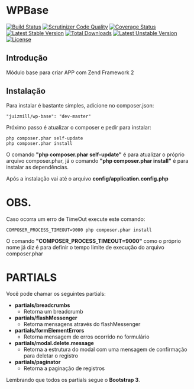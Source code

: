 WPBase
=======================

[![Build Status](https://travis-ci.org/ZFLabs/WPBase.svg?branch=master)](https://travis-ci.org/ZFLabs/WPBase)
[![Scrutinizer Code Quality](https://scrutinizer-ci.com/g/juizmill/WPBase/badges/quality-score.png?b=master)](https://scrutinizer-ci.com/g/juizmill/WPBase/?branch=master)
[![Coverage Status](https://coveralls.io/repos/juizmill/WPBase/badge.png?branch=master)](https://coveralls.io/r/juizmill/WPBase?branch=master)
[![Latest Stable Version](https://poser.pugx.org/juizmill/wp-base/v/stable.svg)](https://packagist.org/packages/juizmill/wp-base)
[![Total Downloads](https://poser.pugx.org/juizmill/wp-base/downloads.svg)](https://packagist.org/packages/juizmill/wp-base)
[![Latest Unstable Version](https://poser.pugx.org/juizmill/wp-base/v/unstable.svg)](https://packagist.org/packages/juizmill/wp-base)
[![License](https://poser.pugx.org/juizmill/wp-base/license.svg)](https://packagist.org/packages/juizmill/wp-base)

Introdução
------------
Módulo base para criar APP com Zend Framework 2

Instalação
------------
Para instalar é bastante simples, adicione no composer.json:

    "juizmill/wp-base": "dev-master"

Próximo passo é atualizar o composer e pedir para instalar:

    php composer.phar self-update
    php composer.phar install

O comando **"php composer.phar self-update"** é para atualizar o próprio arquivo composer.phar, já o comando **"php composer.phar install"** é para instalar as dependências.

Após a instalação vai até o arquivo **config/application.config.php**

OBS.
====
Caso ocorra um erro de TimeOut execute este comando:

    COMPOSER_PROCESS_TIMEOUT=9000 php composer.phar install

O comando **"COMPOSER_PROCESS_TIMEOUT=9000"** como o próprio nome já diz é para definir o tempo limite de execução do arquivo composer.phar

PARTIALS
========
Você pode chamar os seguintes partials:

  - **partials/breadcrumbs**
    - Retorna um breadcrumb
  - **partials/flashMessenger**
    - Retorna mensagens através do flashMessenger
  - **partials/formElementErrors**
    - Retorna mensagem de erros ocorrido no formulário
  - **partials/modal.delete.message**
    - Retorna a estrutura do modal com uma mensagem de confirmação para deletar o registro
  - **partials/paginator**
    - Retorna a paginação de registros

Lembrando que todos os partials segue o **Bootstrap 3**.
